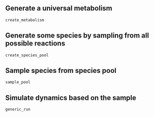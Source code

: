## Generate a universal metabolism

```@docs
create_metabolism
```

## Generate some species by sampling from all possible reactions

```@docs
create_species_pool
```

## Sample species from species pool

```@docs
sample_pool
```

## Simulate dynamics based on the sample

```@docs
generic_run
```